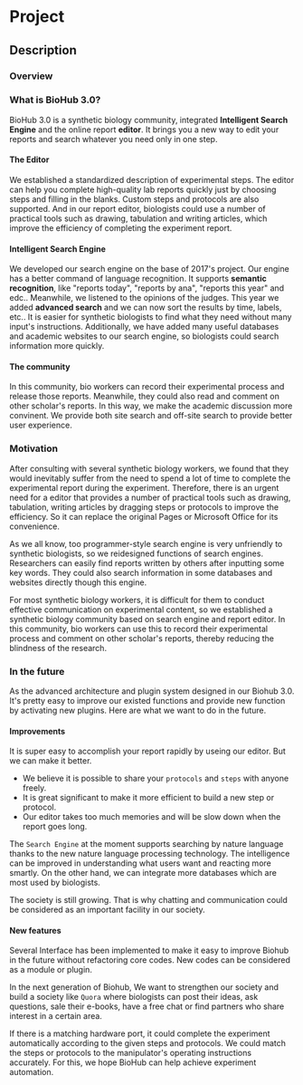 # Project

## Description

### Overview

### What is BioHub 3.0?

BioHub 3.0 is a synthetic biology community, integrated **Intelligent Search Engine** and the online report **editor**. It brings you a new way to edit your reports and search whatever you need only in one step.

#### The Editor

We established a standardized description of experimental steps. The editor can help you complete high-quality lab reports quickly just by choosing steps and filling in the blanks. Custom steps and protocols are also supported. And in our report editor, biologists could use a number of practical tools such as drawing, tabulation and writing articles, which improve the efficiency of completing the experiment report.

#### Intelligent Search Engine

We developed our search engine on the base of 2017's project. Our engine has a better command of language recognition. It supports **semantic recognition**, like "reports today", "reports by ana", "reports this year" and edc.. Meanwhile, we listened to the opinions of the judges. This year we added **advanced search** and we can now sort the results by time, labels, etc.. It is easier for synthetic biologists to find what they need without many input's instructions. Additionally, we have added many useful databases and academic websites to our search engine, so biologists could search information more quickly.

#### The community

In this community, bio workers can record their experimental process and release those reports. Meanwhile, they could also read and comment on other scholar's reports. In this way, we make the academic discussion more convinent.  We provide both site search and off-site search to provide better user experience.

### Motivation

After consulting with several synthetic biology workers, we found that they would inevitably suffer from the need to spend a lot of time to complete the experimental report during the experiment. Therefore, there is an urgent need for a editor that provides a number of practical tools such as drawing, tabulation, writing articles by dragging steps or protocols to improve the efficiency. So it can replace the original Pages or Microsoft Office for its convenience.

As we all know, too programmer-style search engine is very unfriendly to synthetic biologists, so we reidesigned functions of search engines. Researchers can easily find reports written by others after inputting some key words. They could also search information in some databases and websites directly though this engine.      

 For most synthetic biology workers, it is difficult for them to conduct effective communication on experimental content, so we established a synthetic biology community based on search engine and report editor. In this community, bio workers can use this to record their experimental process and comment on other scholar's reports, thereby reducing the blindness of the research.

### In the future 

As the advanced architecture and plugin system designed in our Biohub 3.0. It's pretty easy to improve our existed functions and  provide new function by activating new plugins. Here are what we want to do in the future.

#### Improvements

It is super easy to accomplish  your report rapidly by useing our editor. But we can make it better.

- We believe it is possible to share your `protocols` and `steps` with anyone freely.
- It is great significant  to make it more efficient to build a new step or protocol.
- Our editor takes too much memories and will be slow down when the report goes long.

The `Search Engine` at the moment supports searching by nature language thanks to the new nature language processing  technology. The intelligence can be improved in understanding what users want and reacting more smartly. On the other hand, we can integrate more databases which are most used by biologists.

The society  is still growing. That is why chatting and communication  could be considered as an important facility in our society.

#### New features

Several Interface has been implemented to make it easy to improve Biohub in the future without refactoring core codes. New codes can be considered as a module or  plugin.

In the next generation of Biohub, We want to strengthen our society and build a society like `Quora` where biologists  can post their ideas, ask questions, sale their e-books, have a free chat or find partners who share interest in a certain area.

If there is a matching hardware port, it could complete the experiment automatically according to the given steps and protocols. We could match the steps or protocols to the manipulator's operating instructions accurately. For this, we hope BioHub can help achieve experiment automation.

